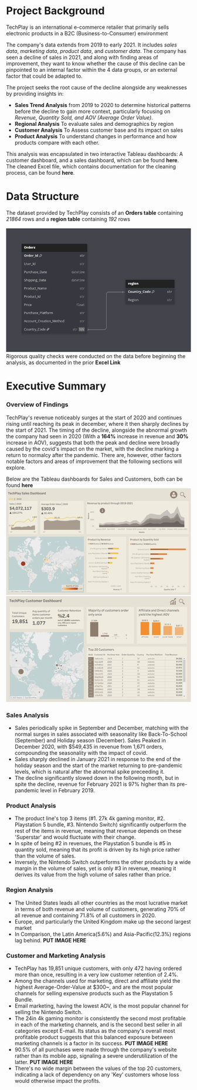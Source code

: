 # Project Background
TechPlay is an international e-commerce retailer that primarily sells electronic products in a B2C (Business-to-Consumer) environment

The company's data extends from 2019 to early 2021. It includes _sales data_, _marketing data_, _product data_, and _customer data_.
The company has seen a decline of sales in 2021, and along with finding areas of improvement, they want to know whether the cause of this decline can be pinpointed to an internal factor within the 4 data groups, or an external factor that could be adapted to.




The project seeks the root cause of the decline alongside any weaknesses by providing insights in:
+ **Sales Trend Analysis** from 2019 to 2020 to determine historical patterns before the decline to gain more context, particularly focusing on _Revenue, Quantity Sold, and AOV (Average Order Value)_.
+ **Regional Analysis** To evaluate sales and demographics by region
+ **Customer Analysis** To Assess customer base and its impact on sales
+ **Product Analysis** To understand changes in performance and how products compare with each other.

This analysis was encapsulated in two interactive Tableau dashboards: A customer dashboard, and a sales dashboard, which can be found **here**.\
The cleaned Excel file, which contains documentation for the cleaning process, can be found **here**.

# Data Structure
The dataset provided by TechPlay consists of an **Orders table** containing _21864_ rows and a **region table** containing _192_ rows\
‎ \
‎ 
![image alt](https://github.com/tamerwe/project/blob/main/dataStructure.png?raw=true)\
Rigorous quality checks were conducted on the data before beginning the analysis, as documented in the prior **Excel Link**

# Executive Summary
### Overview of Findings
TechPlay's revenue noticeably surges at the start of 2020 and continues rising until reaching its peak in december, where it then sharply declines by the start of 2021. The timing of the decline, alongside the abnormal growth the company had seen in 2020 (With a **164%** increase in revenue and **30%** increase in AOV), suggests that both the peak and decline were broadly caused by the covid's impact on the market, with the decline marking a return to normalcy after the pandemic. There are, however, other factors notable factors and areas of improvement that the following sections will explore.

Below are the Tableau dashboards for Sales and Customers, both can be found **here**
![image_alt](https://github.com/tamerwe/project/blob/main/SalesDashboard.png?raw=true)
![image_alt](https://github.com/tamerwe/project/blob/main/CustomerDashboard.png?raw=true)

### Sales Analysis
+ Sales periodically spike in September and December, matching with the normal surges in sales associated with seasonality like Back-To-School (September) and Holiday season (December). Sales Peaked in December 2020, with $549,435 in revenue from 1,671 orders, compounding the seasonality with the impact of covid.
+ Sales sharply declined in January 2021 in response to the end of the holiday season and the start of the market returning to pre-pandemic levels, which is natural after the abnormal spike preceeding it.
+ The decline significantly slowed down in the following month, but in spite the decline, revenue for February 2021 is 97% higher than its pre-pandemic level in February 2019.
### Product Analysis
+ The product line's top 3 items (#1. 27k 4k gaming monitor, #2. Playstation 5 bundle, #3. Nintendo Switch) significantly outperform the rest of the items in revenue, meaning that revenue depends on these 'Superstar' and would fluctuate with their change.
+ In spite of being #2 in revenues, the Playstation 5 bundle is #5 in quantity sold, meaning that its profit is driven by its high price rather than the volume of sales.
+ Inversely, the Nintendo Switch outperforms the other products by a wide margin in the volume of sales, yet is only #3 in revenue, meaning it derives its value from the high volume of sales rather than price.
### Region Analysis
+ The United States leads all other countries as the most lucrative market in terms of both revenue and volume of customers, generating 70% of all revenue and containing 71.8% of all customers in 2020.
+ Europe, and particularly the United Kingdom make up the second largest market
+ In Comparison, the Latin America(5.6%) and Asia-Pacific(12.3%) regions lag behind.
**PUT IMAGE HERE**
### Customer and Marketing Analysis
+ TechPlay has 19,851 unique customers, with only 472 having ordered more than once, resulting in a very low customer retention of 2.4%.
+ Among the channels used for marketing, direct and affiliate yield the highest Average-Order-Value at $300~, and are the most popular channels for selling expensive products such as the Playstation 5 Bundle.
+ Email marketing, having the lowest AOV, is the most popular channel for selling the Nintendo Switch.
+ The 24in 4k gaming monitor is consistently the second most profitable in each of the marketing channels, and is the second best seller in all categories except E-mail. Its status as the company's overall most profitable product suggests that this balanced exposure between marketing channels is a factor in its success.
**PUT IMAGE HERE**
+ 90.5% of all purchases were made through the company's website rather than its mobile app, signaling a severe underutilization of the latter.
**PUT IMAGE HERE**
+ There's no wide margin between the values of the top 20 customers, indicating a lack of dependency on any 'Key' customers whose loss would otherwise impact the profits.
